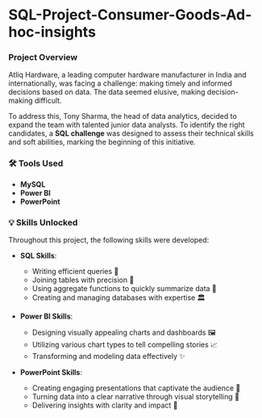# SQL-Project-Consumer-Goods-Ad-hoc-insights

### Project Overview

Atliq Hardware, a leading computer hardware manufacturer in India and internationally, was facing a challenge: making timely and informed decisions based on data. The data seemed elusive, making decision-making difficult.

To address this, Tony Sharma, the head of data analytics, decided to expand the team with talented junior data analysts. To identify the right candidates, a **SQL challenge** was designed to assess their technical skills and soft abilities, marking the beginning of this initiative.

### 🛠️ Tools Used

- **MySQL**
- **Power BI**
- **PowerPoint**

### 💡 Skills Unlocked

Throughout this project, the following skills were developed:

- **SQL Skills**:
  - Writing efficient queries 📝
  - Joining tables with precision 🧩
  - Using aggregate functions to quickly summarize data 🚄
  - Creating and managing databases with expertise 🏛️

- **Power BI Skills**:
  - Designing visually appealing charts and dashboards 🖼️
  - Utilizing various chart types to tell compelling stories 📈
  - Transforming and modeling data effectively ✨

- **PowerPoint Skills**:
  - Creating engaging presentations that captivate the audience 🎨
  - Turning data into a clear narrative through visual storytelling 📜
  - Delivering insights with clarity and impact 🎤
  
